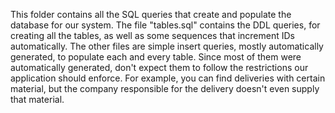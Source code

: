This folder contains all the SQL queries that create and populate the database for our system.
The file "tables.sql" contains the DDL queries, for creating all the tables, as well as some sequences that increment IDs automatically.
The other files are simple insert queries, mostly automatically generated, to populate each and every table.
Since most of them were automatically generated, don't expect them to follow the restrictions our application should enforce.
For example, you can find deliveries with certain material, but the company responsible for the delivery doesn't even supply that material.